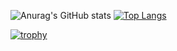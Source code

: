 ![Anurag's GitHub stats](https://github-readme-stats.vercel.app/api?username=Keito777&show_icons=true&theme=radical)
[![Top Langs](https://github-readme-stats.vercel.app/api/top-langs/?username=Keito777&layout=compact&theme=radical)](https://github.com/anuraghazra/github-readme-stats)

[![trophy](https://github-profile-trophy.vercel.app/?username=Keito777&theme=onedark)](https://github.com/ryo-ma/github-profile-trophy)

